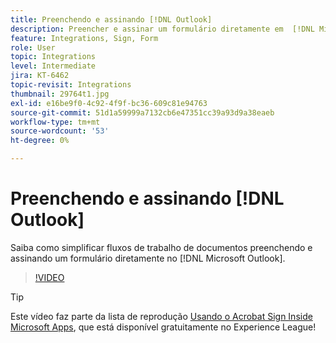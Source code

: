```yaml
---
title: Preenchendo e assinando [!DNL Outlook]
description: Preencher e assinar um formulário diretamente em  [!DNL Microsoft Outlook]
feature: Integrations, Sign, Form
role: User
topic: Integrations
level: Intermediate
jira: KT-6462
topic-revisit: Integrations
thumbnail: 29764t1.jpg
exl-id: e16be9f0-4c92-4f9f-bc36-609c81e94763
source-git-commit: 51d1a59999a7132cb6e47351cc39a93d9a38eaeb
workflow-type: tm+mt
source-wordcount: '53'
ht-degree: 0%

---
```


# Preenchendo e assinando [!DNL Outlook]

Saiba como simplificar fluxos de trabalho de documentos preenchendo e assinando um formulário diretamente no [!DNL Microsoft Outlook].

>[!VIDEO](https://video.tv.adobe.com/v/3443457?quality=12&learn=on&hidetitle=true&captions=por_br)

>[!TIP]
>
>Este vídeo faz parte da lista de reprodução [Usando o Acrobat Sign Inside Microsoft Apps](https://experienceleague.adobe.com/pt-br/playlists/acrobat-sign-integrate-microsoft-apps), que está disponível gratuitamente no Experience League!
